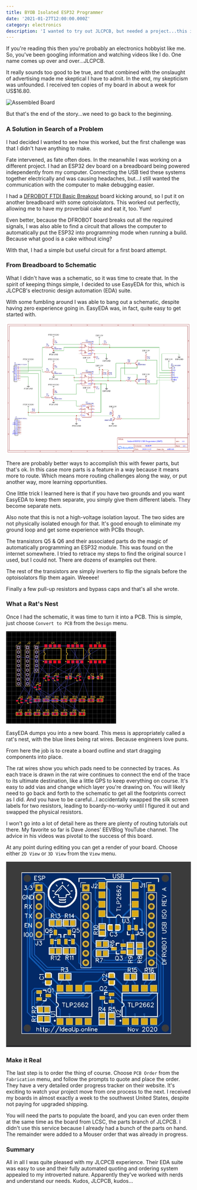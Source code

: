 ```yaml
---
title: BYOB Isolated ESP32 Programmer
date: '2021-01-27T12:00:00.000Z'
category: electronics
description: 'I wanted to try out JLCPCB, but needed a project...this is the story of my first PCB attempt.'
---
```


If you're reading this then you're probably an electronics hobbyist like me. So, you've been googling information and watching videos like I do. One name comes up over and over...JLCPCB.

It really sounds too good to be true, and that combined with the onslaught of advertising made me skeptical I have to admit. In the end, my skepticism was unfounded. I received ten copies of my board in about a week for US$16.80.

![Assembled Board](./assembled-board.png 'Assembled Board')

But that's the end of the story...we need to go back to the beginning.

### A Solution in Search of a Problem

I had decided I wanted to see how this worked, but the first challenge was that I didn't have anything to make.

Fate intervened, as fate often does. In the meanwhile I was working on a different project. I had an ESP32 dev board on a breadboard being powered independently from my computer. Connecting the USB tied these systems together electrically and was causing headaches, but...I still wanted the communication with the computer to make debugging easier.

I had a [DFROBOT FTDI Basic Breakout](https://amzn.to/3oqMlkJ) board kicking around, so I put it on another breadboard with some optoisolators. This worked out perfectly, allowing me to have my proverbial cake and eat it, too. Yum!

Even better, because the DFROBOT board breaks out all the required signals, I was also able to find a circuit that allows the computer to automatically put the ESP32 into programming mode when running a build. Because what good is a cake without icing?

With that, I had a simple but useful circuit for a first board attempt.

### From Breadboard to Schematic

What I didn't have was a schematic, so it was time to create that. In the spirit of keeping things simple, I decided to use EasyEDA for this, which is JLCPCB's electronic design automation (EDA) suite.

With some fumbling around I was able to bang out a schematic, despite having zero experience going in. EasyEDA was, in fact, quite easy to get started with.

![Schematic](./Schematic-Isolated-ESP32-USB-Programmer.png 'Schematic')

There are probably better ways to accomplish this with fewer parts, but that's ok. In this case more parts is a feature in a way because it means more to route. Which means more routing challenges along the way, or put another way, more learning opportunities.

One little trick I learned here is that if you have two grounds and you want EasyEDA to keep them separate, you simply give them different labels. They become separate nets.

Also note that this is not a high-voltage isolation layout. The two sides are not physically isolated enough for that. It's good enough to eliminate my ground loop and get some experience with PCBs though.

The transistors Q5 & Q6 and their associated parts do the magic of automatically programming an ESP32 module. This was found on the internet somewhere. I tried to retrace my steps to find the original source I used, but I could not. There are dozens of examples out there.

The rest of the transistors are simply inverters to flip the signals before the optoisolators flip them again. Weeeee!

Finally a few pull-up resistors and bypass caps and that's all she wrote.

### What a Rat's Nest

Once I had the schematic, it was time to turn it into a PCB. This is simple, just choose `Convert to PCB` from the `Design` menu.

![Rat's Nest](./rats-nest.png "Rat's Nest")

EasyEDA dumps you into a new board. This mess is appropriately called a rat's nest, with the blue lines being rat wires. Because engineers love puns.

From here the job is to create a board outline and start dragging components into place.

The rat wires show you which pads need to be connected by traces. As each trace is drawn in the rat wire continues to connect the end of the trace to its ultimate destination, like a little GPS to keep everything on course. It's easy to add vias and change which layer you're drawing on. You will likely need to go back and forth to the schematic to get all the footprints correct as I did. And you have to be careful...I accidentally swapped the silk screen labels for two resistors, leading to boardy-no-worky until I figured it out and swapped the physical resistors.

I won't go into a lot of detail here as there are plenty of routing tutorials out there. My favorite so far is Dave Jones' EEVBlog YouTube channel. The advice in his videos was pivotal to the success of this board.

At any point during editing you can get a render of your board. Choose either `2D View` or `3D View` from the `View` menu.

![2D View](./2d-view.png '2D View')

### Make it Real

The last step is to order the thing of course. Choose `PCB Order` from the `Fabrication` menu, and follow the prompts to quote and place the order. They have a very detailed order progress tracker on their website. It's exciting to watch your project move from one process to the next. I received my boards in almost exactly a week to the southwest United States, despite not paying for upgraded shipping.

You will need the parts to populate the board, and you can even order them at the same time as the board from LCSC, the parts branch of JLCPCB. I didn't use this service because I already had a bunch of the parts on hand. The remainder were added to a Mouser order that was already in progress.

### Summary

All in all I was quite pleased with my JLCPCB experience. Their EDA suite was easy to use and their fully automated quoting and ordering system appealed to my introverted nature. Apparently they've worked with nerds and understand our needs. Kudos, JLCPCB, kudos...
